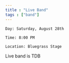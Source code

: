 ```yaml
---
title : "Live Band"
tags : ["band"]
---
```


`Day: Saturday, August 28th`

`Time: 8:00 PM`

`Location: Bluegrass Stage`

Live band is TDB


